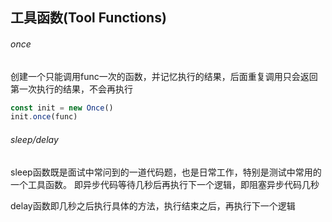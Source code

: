 ## 工具函数(Tool Functions)

###### once
创建一个只能调用func一次的函数，并记忆执行的结果，后面重复调用只会返回第一次执行的结果，不会再执行

```ts
const init = new Once()
init.once(func)
```

###### sleep/delay
sleep函数既是面试中常问到的一道代码题，也是日常工作，特别是测试中常用的一个工具函数。
即异步代码等待几秒后再执行下一个逻辑，即阻塞异步代码几秒

delay函数即几秒之后执行具体的方法，执行结束之后，再执行下一个逻辑